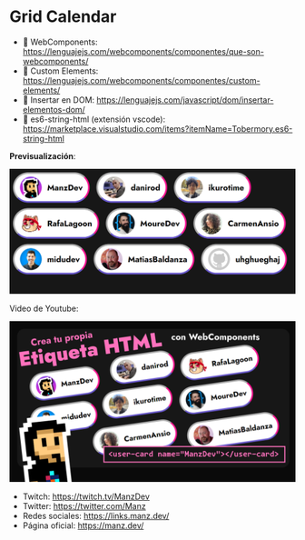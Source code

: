 # Grid Calendar

- 📒 WebComponents: https://lenguajejs.com/webcomponents/componentes/que-son-webcomponents/
- 📒 Custom Elements: https://lenguajejs.com/webcomponents/componentes/custom-elements/
- 📒 Insertar en DOM: https://lenguajejs.com/javascript/dom/insertar-elementos-dom/
- 💾 es6-string-html (extensión vscode): https://marketplace.visualstudio.com/items?itemName=Tobermory.es6-string-html

**Previsualización**:

![Demo](demo.png)

Video de Youtube:

[![Video de youtube](thumbnail.png)](https://youtu.be/zHmi3sDB0W0)

- Twitch: https://twitch.tv/ManzDev
- Twitter: https://twitter.com/Manz
- Redes sociales: https://links.manz.dev/
- Página oficial: https://manz.dev/
